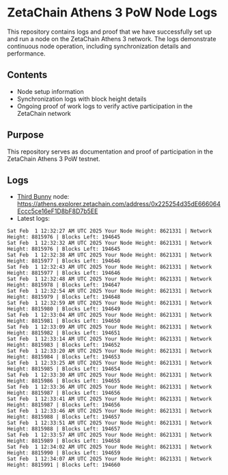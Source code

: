 # ZetaChain Athens 3 PoW Node Logs
This repository contains logs and proof that we have successfully set up and run a node on the ZetaChain Athens 3 network. The logs demonstrate continuous node operation, including synchronization details and performance.

## Contents
- Node setup information
- Synchronization logs with block height details
- Ongoing proof of work logs to verify active participation in the ZetaChain network

## Purpose
This repository serves as documentation and proof of participation in the ZetaChain Athens 3 PoW testnet.

## Logs

- [Third Bunny](https://thirdbunny.xyz/) node: https://athens.explorer.zetachain.com/address/0x225254d35dE666064Eccc5ce16eF1D8bF8D7b5EE
- Latest logs:
```
Sat Feb  1 12:32:27 AM UTC 2025 Your Node Height: 8621331 | Network Height: 8815976 | Blocks Left: 194645
Sat Feb  1 12:32:32 AM UTC 2025 Your Node Height: 8621331 | Network Height: 8815976 | Blocks Left: 194645
Sat Feb  1 12:32:38 AM UTC 2025 Your Node Height: 8621331 | Network Height: 8815977 | Blocks Left: 194646
Sat Feb  1 12:32:43 AM UTC 2025 Your Node Height: 8621331 | Network Height: 8815977 | Blocks Left: 194646
Sat Feb  1 12:32:48 AM UTC 2025 Your Node Height: 8621331 | Network Height: 8815978 | Blocks Left: 194647
Sat Feb  1 12:32:54 AM UTC 2025 Your Node Height: 8621331 | Network Height: 8815979 | Blocks Left: 194648
Sat Feb  1 12:32:59 AM UTC 2025 Your Node Height: 8621331 | Network Height: 8815980 | Blocks Left: 194649
Sat Feb  1 12:33:04 AM UTC 2025 Your Node Height: 8621331 | Network Height: 8815981 | Blocks Left: 194650
Sat Feb  1 12:33:09 AM UTC 2025 Your Node Height: 8621331 | Network Height: 8815982 | Blocks Left: 194651
Sat Feb  1 12:33:14 AM UTC 2025 Your Node Height: 8621331 | Network Height: 8815983 | Blocks Left: 194652
Sat Feb  1 12:33:20 AM UTC 2025 Your Node Height: 8621331 | Network Height: 8815984 | Blocks Left: 194653
Sat Feb  1 12:33:25 AM UTC 2025 Your Node Height: 8621331 | Network Height: 8815985 | Blocks Left: 194654
Sat Feb  1 12:33:30 AM UTC 2025 Your Node Height: 8621331 | Network Height: 8815986 | Blocks Left: 194655
Sat Feb  1 12:33:36 AM UTC 2025 Your Node Height: 8621331 | Network Height: 8815987 | Blocks Left: 194656
Sat Feb  1 12:33:41 AM UTC 2025 Your Node Height: 8621331 | Network Height: 8815987 | Blocks Left: 194656
Sat Feb  1 12:33:46 AM UTC 2025 Your Node Height: 8621331 | Network Height: 8815988 | Blocks Left: 194657
Sat Feb  1 12:33:51 AM UTC 2025 Your Node Height: 8621331 | Network Height: 8815988 | Blocks Left: 194657
Sat Feb  1 12:33:57 AM UTC 2025 Your Node Height: 8621331 | Network Height: 8815989 | Blocks Left: 194658
Sat Feb  1 12:34:02 AM UTC 2025 Your Node Height: 8621331 | Network Height: 8815990 | Blocks Left: 194659
Sat Feb  1 12:34:07 AM UTC 2025 Your Node Height: 8621331 | Network Height: 8815991 | Blocks Left: 194660
```
